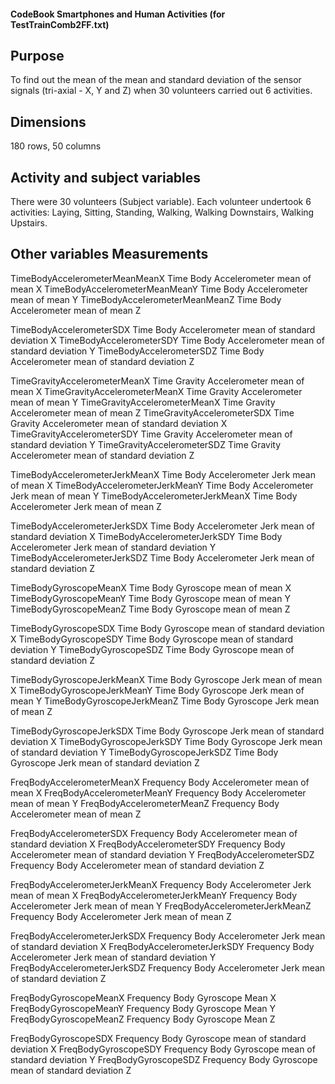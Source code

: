 #### CodeBook Smartphones and Human Activities (for TestTrainComb2FF.txt)


## Purpose
To find out the mean of the mean and standard deviation of the  sensor signals (tri-axial - X, Y and Z) when 30 volunteers carried out 6 activities.


## Dimensions
180 rows, 50 columns


## Activity and subject variables
There were 30 volunteers (Subject variable).
Each volunteer undertook 6 activities: Laying, Sitting, Standing, Walking, Walking Downstairs, Walking Upstairs.


## Other variables				          Measurements
TimeBodyAccelerometerMeanMeanX	    Time Body Accelerometer mean of mean X
TimeBodyAccelerometerMeanMeanY	    Time Body Accelerometer mean of mean Y
TimeBodyAccelerometerMeanMeanZ	    Time Body Accelerometer mean of mean Z

TimeBodyAccelerometerSDX		        Time Body Accelerometer mean of standard deviation X
TimeBodyAccelerometerSDY		        Time Body Accelerometer mean of standard deviation Y
TimeBodyAccelerometerSDZ		        Time Body Accelerometer mean of standard deviation Z

TimeGravityAccelerometerMeanX		    Time Gravity Accelerometer mean of mean X
TimeGravityAccelerometerMeanX		    Time Gravity Accelerometer mean of mean Y
TimeGravityAccelerometerMeanX		    Time Gravity Accelerometer mean of mean Z
TimeGravityAccelerometerSDX		      Time Gravity Accelerometer mean of standard deviation X
TimeGravityAccelerometerSDY		      Time Gravity Accelerometer mean of standard deviation Y
TimeGravityAccelerometerSDZ		      Time Gravity Accelerometer mean of standard deviation Z

TimeBodyAccelerometerJerkMeanX		  Time Body Accelerometer Jerk mean of mean X
TimeBodyAccelerometerJerkMeanY		  Time Body Accelerometer Jerk mean of mean Y
TimeBodyAccelerometerJerkMeanX		  Time Body Accelerometer Jerk mean of mean Z

TimeBodyAccelerometerJerkSDX		    Time Body Accelerometer Jerk mean of standard deviation X
TimeBodyAccelerometerJerkSDY		    Time Body Accelerometer Jerk mean of standard deviation Y
TimeBodyAccelerometerJerkSDZ		    Time Body Accelerometer Jerk mean of standard deviation Z

TimeBodyGyroscopeMeanX			        Time Body Gyroscope mean of mean X
TimeBodyGyroscopeMeanY			        Time Body Gyroscope mean of mean Y
TimeBodyGyroscopeMeanZ			        Time Body Gyroscope mean of mean Z

TimeBodyGyroscopeSDX			          Time Body Gyroscope mean of standard deviation X
TimeBodyGyroscopeSDY			          Time Body Gyroscope mean of standard deviation Y
TimeBodyGyroscopeSDZ			          Time Body Gyroscope mean of standard deviation Z

TimeBodyGyroscopeJerkMeanX		      Time Body Gyroscope Jerk mean of  mean X
TimeBodyGyroscopeJerkMeanY		      Time Body Gyroscope Jerk mean of  mean Y
TimeBodyGyroscopeJerkMeanZ		      Time Body Gyroscope Jerk mean of  mean Z

TimeBodyGyroscopeJerkSDX		        Time Body Gyroscope Jerk mean of standard deviation X
TimeBodyGyroscopeJerkSDY		        Time Body Gyroscope Jerk mean of standard deviation Y
TimeBodyGyroscopeJerkSDZ		        Time Body Gyroscope Jerk mean of standard deviation Z

FreqBodyAccelerometerMeanX		      Frequency Body Accelerometer mean of mean X
FreqBodyAccelerometerMeanY		      Frequency Body Accelerometer mean of mean Y
FreqBodyAccelerometerMeanZ		      Frequency Body Accelerometer mean of mean Z
	
FreqBodyAccelerometerSDX			      Frequency Body Accelerometer mean of standard deviation X
FreqBodyAccelerometerSDY			      Frequency Body Accelerometer mean of standard deviation Y
FreqBodyAccelerometerSDZ			      Frequency Body Accelerometer mean of standard deviation Z

FreqBodyAccelerometerJerkMeanX	    Frequency Body Accelerometer Jerk mean of mean X
FreqBodyAccelerometerJerkMeanY		  Frequency Body Accelerometer Jerk mean of mean Y
FreqBodyAccelerometerJerkMeanZ	    Frequency Body Accelerometer Jerk mean of mean Z
	
FreqBodyAccelerometerJerkSDX	    	Frequency Body Accelerometer Jerk mean of standard deviation X
FreqBodyAccelerometerJerkSDY	    	Frequency Body Accelerometer Jerk mean of standard deviation Y
FreqBodyAccelerometerJerkSDZ	    	Frequency Body Accelerometer Jerk mean of standard deviation Z
	
FreqBodyGyroscopeMeanX		        	Frequency Body Gyroscope Mean X
FreqBodyGyroscopeMeanY		        	Frequency Body Gyroscope Mean Y
FreqBodyGyroscopeMeanZ		          Frequency Body Gyroscope Mean Z

FreqBodyGyroscopeSDX			          Frequency Body Gyroscope mean of standard deviation X
FreqBodyGyroscopeSDY		          	Frequency Body Gyroscope mean of standard deviation Y
FreqBodyGyroscopeSDZ		          	Frequency Body Gyroscope mean of standard deviation Z
